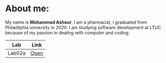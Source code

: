 # About me:
My name is **Mohammad Ashour**, I am a pharmacist, I graduated from Philadilphia university in *2020*.
I am studying software development at LTUC because of my passion in dealing with computer and coding.

|Lab        |Link       |
|-----------|-----------|
|Lab02a     |[Open](Lab02a.md)|
